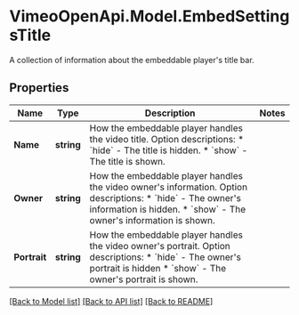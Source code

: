 # VimeoOpenApi.Model.EmbedSettingsTitle
A collection of information about the embeddable player's title bar.
## Properties

Name | Type | Description | Notes
------------ | ------------- | ------------- | -------------
**Name** | **string** | How the embeddable player handles the video title.  Option descriptions:  * &#x60;hide&#x60; - The title is hidden.  * &#x60;show&#x60; - The title is shown.  | 
**Owner** | **string** | How the embeddable player handles the video owner&#39;s information.  Option descriptions:  * &#x60;hide&#x60; - The owner&#39;s information is hidden.  * &#x60;show&#x60; - The owner&#39;s information is shown.  | 
**Portrait** | **string** | How the embeddable player handles the video owner&#39;s portrait.  Option descriptions:  * &#x60;hide&#x60; - The owner&#39;s portrait is hidden  * &#x60;show&#x60; - The owner&#39;s portrait is shown.  | 

[[Back to Model list]](../README.md#documentation-for-models) [[Back to API list]](../README.md#documentation-for-api-endpoints) [[Back to README]](../README.md)

